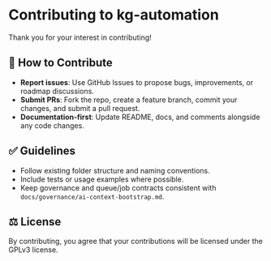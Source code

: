 # Contributing to kg-automation

Thank you for your interest in contributing!

## 📝 How to Contribute
- **Report issues**: Use GitHub Issues to propose bugs, improvements, or roadmap discussions.
- **Submit PRs**: Fork the repo, create a feature branch, commit your changes, and submit a pull request.
- **Documentation-first**: Update README, docs, and comments alongside any code changes.

## ✅ Guidelines
- Follow existing folder structure and naming conventions.
- Include tests or usage examples where possible.
- Keep governance and queue/job contracts consistent with `docs/governance/ai-context-bootstrap.md`.

## ⚖️ License
By contributing, you agree that your contributions will be licensed under the GPLv3 license.